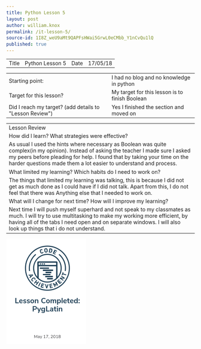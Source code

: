 ```yaml
---
title: Python Lesson 5
layout: post
author: william.knox
permalink: /it-lesson-5/
source-id: 1I8Z_weU9aMt9QAPFsHWai5GrwL0eCMbb_Y1nCvQu1lQ
published: true
---
```

<table>
  <tr>
    <td>Title</td>
    <td>Python Lesson 5</td>
    <td>Date</td>
    <td>17/05/18</td>
  </tr>
</table>


<table>
  <tr>
    <td>Starting point:</td>
    <td>I had no blog and no knowledge in python </td>
  </tr>
  <tr>
    <td>Target for this lesson?</td>
    <td>My target for this lesson is to finish Boolean </td>
  </tr>
  <tr>
    <td>Did I reach my target? 
(add details to "Lesson Review")</td>
    <td> Yes I finished the section and moved on </td>
  </tr>
</table>


<table>
  <tr>
    <td>Lesson Review</td>
  </tr>
  <tr>
    <td>How did I learn? What strategies were effective? </td>
  </tr>
  <tr>
    <td>As usual I used the hints where necessary as Boolean was quite complex(in my opinion). Instead of asking the teacher I made sure I asked my peers before pleading for help. I found that by taking your time on the harder questions made them a lot easier to understand and process.</td>
  </tr>
  <tr>
    <td>What limited my learning? Which habits do I need to work on? </td>
  </tr>
  <tr>
    <td>The things that limited my learning was talking, this is because I did not get as much done as I could have if I did not talk. Apart from this, I do not feel that there was Anything else that I needed to work on.</td>
  </tr>
  <tr>
    <td>What will I change for next time? How will I improve my learning?</td>
  </tr>
  <tr>
    <td>Next time I will push myself superhard and not speak to my classmates as much. I will try to use multitasking to make my working more efficient,  by having all of the tabs I need open and on separate windows. I will also look up things that i do not understand.</td>
  </tr>
</table>
<img src = "/images/Screenshot 2018-06-21 at 13.17.32.png">


